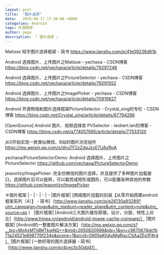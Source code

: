 ```yaml
---
layout: post
title:  "图片选择"
date:   2019-09-17 17:30:00 +0800
categories: Android
tags: 开源框架
author: pepe
description: 『 图片选择 』
---
```


Matisse 知乎图片选择框架 - 简书
https://www.jianshu.com/p/41e09238d61b

Android 选择图片、上传图片之Matisse - yechaoa - CSDN博客
https://blog.csdn.net/yechaoa/article/details/79297246

Android 选择图片、上传图片之PictureSelector - yechaoa - CSDN博客
https://blog.csdn.net/yechaoa/article/details/79291552

Android 选择图片、上传图片之ImagePicker - yechaoa - CSDN博客
https://blog.csdn.net/yechaoa/article/details/70919827

Android 开源照相和图片选择框架PictureSelector - Crystal_xing的专栏 - CSDN博客
https://blog.csdn.net/Crystal_xing/article/details/87794286

[OpenSource] Android 图片、视频选择库 PVSelector - leobert.lan的博客 - CSDN博客
https://blog.csdn.net/a774057695/article/details/77533120

从0开始实现一款类似微信、B站的图片浏览组件
https://mp.weixin.qq.com/s/driuTF2zZdqJzvE7UAzRpA

yechaoa/PictureSelectorDemo: Android 选择图片、上传图片之PictureSelector
https://github.com/yechaoa/PictureSelectorDemo


jeasonlzy/ImagePicker: 完全仿微信的图片选择，并且提供了多种图片加载接口，选择图片后可以旋转，可以裁剪成矩形或圆形，可以配置各种其他的参数
https://github.com/jeasonlzy/ImagePicker



＃图片框架
|  -  |  - 
|  -  |  - 
|图片框架| [网络图片加载的封装【从零开始搭建android框架系列（4）】 - 简书]（http://www.jianshu.com/p/e26130a93289?utm_campaign=hugo&utm_medium=reader_share&utm_content=note&utm_source=qq ）
|图片框架| [Android三大图片缓存原理，设计，分层，特性上对比]（http://www.trinea.cn/android/android-image-cache-compare/）
|图片框架| [Android的一整套图片解决方案]（http://mp.weixin.qq.com/s?__biz=MzAxMTI4MTkwNQ==&mid=2650820998&idx=1&sn=c9670674dcfb71a24521e898776f234e&scene=1&srcid=0905pKhAxMgRiscCSAaZEp1F#rd）
|图片框架| [一款好用的图片选择器 - 简书]（http://www.jianshu.com/p/4cec5c50dd41）





